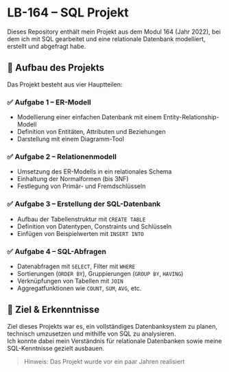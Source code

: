 # LB-164 – SQL Projekt

Dieses Repository enthält mein Projekt aus dem Modul 164 (Jahr 2022), bei dem ich mit SQL gearbeitet und eine relationale Datenbank modelliert, erstellt und abgefragt habe.



## 📁 Aufbau des Projekts

Das Projekt besteht aus vier Hauptteilen:

### ✅ Aufgabe 1 – ER-Modell
- Modellierung einer einfachen Datenbank mit einem Entity-Relationship-Modell
- Definition von Entitäten, Attributen und Beziehungen
- Darstellung mit einem Diagramm-Tool

### ✅ Aufgabe 2 – Relationenmodell
- Umsetzung des ER-Modells in ein relationales Schema
- Einhaltung der Normalformen (bis 3NF)
- Festlegung von Primär- und Fremdschlüsseln

### ✅ Aufgabe 3 – Erstellung der SQL-Datenbank
- Aufbau der Tabellenstruktur mit `CREATE TABLE`
- Definition von Datentypen, Constraints und Schlüsseln
- Einfügen von Beispielwerten mit `INSERT INTO`

### ✅ Aufgabe 4 – SQL-Abfragen
- Datenabfragen mit `SELECT`, Filter mit `WHERE`
- Sortierungen (`ORDER BY`), Gruppierungen (`GROUP BY`, `HAVING`)
- Verknüpfungen von Tabellen mit `JOIN`
- Aggregatfunktionen wie `COUNT`, `SUM`, `AVG`, etc.

## 🧠 Ziel & Erkenntnisse

Ziel dieses Projekts war es, ein vollständiges Datenbanksystem zu planen, technisch umzusetzen und mithilfe von SQL zu analysieren.  
Ich konnte dabei mein Verständnis für relationale Datenbanken sowie meine SQL-Kenntnisse gezielt ausbauen.

> Hinweis: Das Projekt wurde vor ein paar Jahren realisiert
